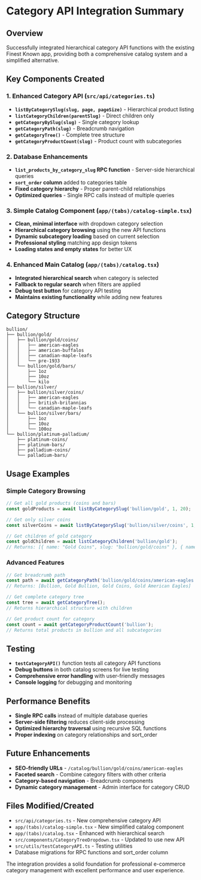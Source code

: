 # Category API Integration Summary

## Overview
Successfully integrated hierarchical category API functions with the existing Finest Known app, providing both a comprehensive catalog system and a simplified alternative.

## Key Components Created

### 1. Enhanced Category API (`src/api/categories.ts`)
- **`listByCategorySlug(slug, page, pageSize)`** - Hierarchical product listing
- **`listCategoryChildren(parentSlug)`** - Direct children only
- **`getCategoryBySlug(slug)`** - Single category lookup
- **`getCategoryPath(slug)`** - Breadcrumb navigation
- **`getCategoryTree()`** - Complete tree structure
- **`getCategoryProductCount(slug)`** - Product count with subcategories

### 2. Database Enhancements
- **`list_products_by_category_slug` RPC function** - Server-side hierarchical queries
- **`sort_order` column** added to categories table
- **Fixed category hierarchy** - Proper parent-child relationships
- **Optimized queries** - Single RPC calls instead of multiple queries

### 3. Simple Catalog Component (`app/(tabs)/catalog-simple.tsx`)
- **Clean, minimal interface** with dropdown category selection
- **Hierarchical category browsing** using the new API functions
- **Dynamic subcategory loading** based on current selection
- **Professional styling** matching app design tokens
- **Loading states and empty states** for better UX

### 4. Enhanced Main Catalog (`app/(tabs)/catalog.tsx`)
- **Integrated hierarchical search** when category is selected
- **Fallback to regular search** when filters are applied
- **Debug test button** for category API testing
- **Maintains existing functionality** while adding new features

## Category Structure
```
bullion/
├── bullion/gold/
│   ├── bullion/gold/coins/
│   │   ├── american-eagles
│   │   ├── american-buffalos
│   │   ├── canadian-maple-leafs
│   │   └── pre-1933
│   └── bullion/gold/bars/
│       ├── 1oz
│       ├── 10oz
│       └── kilo
├── bullion/silver/
│   ├── bullion/silver/coins/
│   │   ├── american-eagles
│   │   ├── british-britannias
│   │   └── canadian-maple-leafs
│   └── bullion/silver/bars/
│       ├── 1oz
│       ├── 10oz
│       └── 100oz
└── bullion/platinum-palladium/
    ├── platinum-coins/
    ├── platinum-bars/
    ├── palladium-coins/
    └── palladium-bars/
```

## Usage Examples

### Simple Category Browsing
```typescript
// Get all gold products (coins and bars)
const goldProducts = await listByCategorySlug('bullion/gold', 1, 20);

// Get only silver coins
const silverCoins = await listByCategorySlug('bullion/silver/coins', 1, 20);

// Get children of gold category
const goldChildren = await listCategoryChildren('bullion/gold');
// Returns: [{ name: "Gold Coins", slug: "bullion/gold/coins" }, { name: "Gold Bars", slug: "bullion/gold/bars" }]
```

### Advanced Features
```typescript
// Get breadcrumb path
const path = await getCategoryPath('bullion/gold/coins/american-eagles');
// Returns: [Bullion, Gold Bullion, Gold Coins, Gold American Eagles]

// Get complete category tree
const tree = await getCategoryTree();
// Returns hierarchical structure with children

// Get product count for category
const count = await getCategoryProductCount('bullion');
// Returns total products in bullion and all subcategories
```

## Testing
- **`testCategoryAPI()`** function tests all category API functions
- **Debug buttons** in both catalog screens for live testing
- **Comprehensive error handling** with user-friendly messages
- **Console logging** for debugging and monitoring

## Performance Benefits
- **Single RPC calls** instead of multiple database queries
- **Server-side filtering** reduces client-side processing
- **Optimized hierarchy traversal** using recursive SQL functions
- **Proper indexing** on category relationships and sort_order

## Future Enhancements
- **SEO-friendly URLs** - `/catalog/bullion/gold/coins/american-eagles`
- **Faceted search** - Combine category filters with other criteria
- **Category-based navigation** - Breadcrumb components
- **Dynamic category management** - Admin interface for category CRUD

## Files Modified/Created
- `src/api/categories.ts` - New comprehensive category API
- `app/(tabs)/catalog-simple.tsx` - New simplified catalog component
- `app/(tabs)/catalog.tsx` - Enhanced with hierarchical search
- `src/components/CategoryTreeDropdown.tsx` - Updated to use new API
- `src/utils/testCategoryAPI.ts` - Testing utilities
- Database migrations for RPC functions and sort_order column

The integration provides a solid foundation for professional e-commerce category management with excellent performance and user experience.
